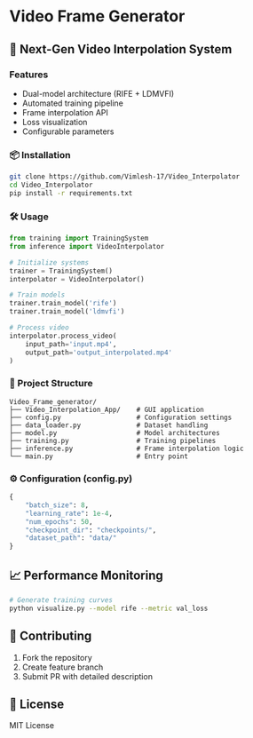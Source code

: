 # Video Frame Generator

## 🚀 Next-Gen Video Interpolation System

### Features
- Dual-model architecture (RIFE + LDMVFI)
- Automated training pipeline
- Frame interpolation API
- Loss visualization
- Configurable parameters

### 📦 Installation
```bash
git clone https://github.com/Vimlesh-17/Video_Interpolator
cd Video_Interpolator
pip install -r requirements.txt
```

### 🛠 Usage
```python
from training import TrainingSystem
from inference import VideoInterpolator

# Initialize systems
trainer = TrainingSystem()
interpolator = VideoInterpolator()

# Train models
trainer.train_model('rife')
trainer.train_model('ldmvfi')

# Process video
interpolator.process_video(
    input_path='input.mp4',
    output_path='output_interpolated.mp4'
)
```

### 📂 Project Structure
```
Video_Frame_generator/
├── Video_Interpolation_App/    # GUI application
├── config.py                   # Configuration settings
├── data_loader.py              # Dataset handling
├── model.py                    # Model architectures
├── training.py                 # Training pipelines
├── inference.py                # Frame interpolation logic
└── main.py                     # Entry point
```

### ⚙ Configuration (config.py)
```python
{
    "batch_size": 8,
    "learning_rate": 1e-4,
    "num_epochs": 50,
    "checkpoint_dir": "checkpoints/",
    "dataset_path": "data/"
}
```

## 📈 Performance Monitoring
```bash
# Generate training curves
python visualize.py --model rife --metric val_loss
```

## 🤝 Contributing
1. Fork the repository
2. Create feature branch
3. Submit PR with detailed description

## 📄 License
MIT License
